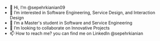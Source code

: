 - 👋 Hi, I’m @sepehrkianian09
- 👀 I’m interested in Software Engineering, Service Design, and Interaction Design
- 🌱 I’m a Master's student in Software and Service Engineering
- 💞️ I’m looking to collaborate on Innovative Projects
- 📫 How to reach me? you can find me on LinkedIn @sepehrkianian

<!---
sepehrkianian09/sepehrkianian09 is a ✨ special ✨ repository because its `README.md` (this file) appears on your GitHub profile.
You can click the Preview link to take a look at your changes.
--->
